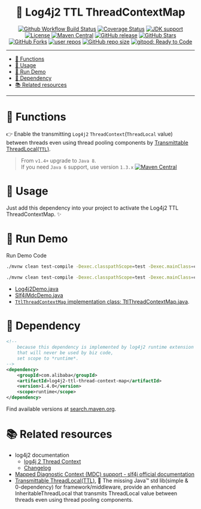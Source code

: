 # <div align="center">🌳 Log4j2 TTL ThreadContextMap</div>

<p align="center">
<a href="https://github.com/oldratlee/log4j2-ttl-thread-context-map/actions/workflows/ci.yaml"><img src="https://img.shields.io/github/workflow/status/oldratlee/log4j2-ttl-thread-context-map/CI/v1.4.0?logo=github&logoColor=white" alt="Github Workflow Build Status"></a>
<a href="https://codecov.io/gh/oldratlee/log4j2-ttl-thread-context-map/branch/v1.4.0"><img src="https://img.shields.io/codecov/c/github/oldratlee/log4j2-ttl-thread-context-map/v1.4.0?logo=codecov&logoColor=white" alt="Coverage Status"></a>
<a href="https://openjdk.java.net/"><img src="https://img.shields.io/badge/Java-6+-green?logo=openjdk&logoColor=white" alt="JDK support"></a>
<a href="https://www.apache.org/licenses/LICENSE-2.0.html"><img src="https://img.shields.io/github/license/oldratlee/log4j2-ttl-thread-context-map?color=4D7A97&logo=apache" alt="License"></a>
<a href="https://search.maven.org/artifact/com.alibaba/log4j2-ttl-thread-context-map"><img src="https://img.shields.io/maven-central/v/com.alibaba/log4j2-ttl-thread-context-map?color=2d545e&logo=apache-maven&logoColor=white" alt="Maven Central"></a>
<a href="https://github.com/oldratlee/log4j2-ttl-thread-context-map/releases"><img src="https://img.shields.io/github/release/oldratlee/log4j2-ttl-thread-context-map" alt="GitHub release"></a>
<a href="https://github.com/oldratlee/log4j2-ttl-thread-context-map/stargazers"><img src="https://img.shields.io/github/stars/oldratlee/log4j2-ttl-thread-context-map" alt="GitHub Stars"></a>
<a href="https://github.com/oldratlee/log4j2-ttl-thread-context-map/fork"><img src="https://img.shields.io/github/forks/oldratlee/log4j2-ttl-thread-context-map" alt="GitHub Forks"></a>
<a href="https://github.com/oldratlee/log4j2-ttl-thread-context-map/network/dependents"><img src="https://badgen.net/github/dependents-repo/oldratlee/log4j2-ttl-thread-context-map?label=user%20repos" alt="user repos"></a>
<a href="https://github.com/oldratlee/log4j2-ttl-thread-context-map"><img src="https://img.shields.io/github/repo-size/oldratlee/log4j2-ttl-thread-context-map" alt="GitHub repo size"></a>
<a href="https://gitpod.io/#https://github.com/oldratlee/log4j2-ttl-thread-context-map"><img src="https://img.shields.io/badge/Gitpod-ready--to--code-green?label=gitpod&logo=gitpod&logoColor=white" alt="gitpod: Ready to Code"></a>
</p>

--------------------------

<!-- START doctoc generated TOC please keep comment here to allow auto update -->
<!-- DON'T EDIT THIS SECTION, INSTEAD RE-RUN doctoc TO UPDATE -->


- [🔧 Functions](#-functions)
- [👥 Usage](#-usage)
- [🏃 Run Demo](#-run-demo)
- [🍪 Dependency](#-dependency)
- [📚 Related resources](#-related-resources)

<!-- END doctoc generated TOC please keep comment here to allow auto update -->

--------------------------

# 🔧 Functions

👉 Enable the transmitting `Log4j2` `ThreadContext`(`ThreadLocal` value) between threads even using thread pooling components by [Transmittable ThreadLocal(`TTL`)](https://github.com/alibaba/transmittable-thread-local).

> From `v1.4+` upgrade to `Java 8`.  
> If you need `Java 6` support, use version `1.3.x` <a href="https://search.maven.org/artifact/com.alibaba/log4j2-ttl-thread-context-map"><img src="https://img.shields.io/maven-central/v/com.alibaba/log4j2-ttl-thread-context-map?versionPrefix=1.3.&color=lightgrey&logo=apache-maven&logoColor=white" alt="Maven Central"></a>


# 👥 Usage

Just add this dependency into your project to activate the Log4j2 TTL ThreadContextMap. ✨

# 🏃 Run Demo

Run Demo Code

```bash
./mvnw clean test-compile -Dexec.classpathScope=test -Dexec.mainClass=com.alibaba.ttl.log4j2.Log4j2Demo exec:java

./mvnw clean test-compile -Dexec.classpathScope=test -Dexec.mainClass=com.alibaba.ttl.log4j2.Slf4jMdcDemo exec:java
```

- [Log4j2Demo.java](src/test/java/com/alibaba/ttl/log4j2/Log4j2Demo.java)
- [Slf4jMdcDemo.java](src/test/java/com/alibaba/ttl/log4j2/Slf4jMdcDemo.java)
- [`TtlThreadContextMap` implementation class: TtlThreadContextMap.java](src/main/java/com/alibaba/ttl/log4j2/TtlThreadContextMap.java).

# 🍪 Dependency

```xml
<!--
    because this dependency is implemented by log4j2 runtime extension
    that will never be used by biz code,
    set scope to *runtime*.
-->
<dependency>
    <groupId>com.alibaba</groupId>
    <artifactId>log4j2-ttl-thread-context-map</artifactId>
    <version>1.4.0</version>
    <scope>runtime</scope>
</dependency>
```

Find available versions at [search.maven.org](http://search.maven.org/#search%7Cgav%7C1%7Cg%3A%22com.alibaba%22%20AND%20a%3A%22log4j2-ttl-thread-context-map%22).

# 📚 Related resources

- log4j2 documentation
    - [log4j 2 Thread Context](https://logging.apache.org/log4j/2.x/manual/thread-context.html)
    - [Changelog](https://logging.apache.org/log4j/2.x/changelog.html)
- [Mapped Diagnostic Context (MDC) support - slf4j official documentation](https://www.slf4j.org/manual.html#mdc)
- [Transmittable ThreadLocal(TTL)](https://github.com/alibaba/transmittable-thread-local), 📌 The missing Java™ std lib(simple & 0-dependency) for framework/middleware, provide an enhanced InheritableThreadLocal that transmits ThreadLocal value between threads even using thread pooling components.
